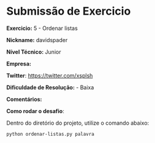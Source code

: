 # Submissão de Exercicio

**Exercicio:** 5 - Ordenar listas

**Nickname:** davidspader

**Nível Técnico:** Junior

**Empresa:**

**Twitter**: https://twitter.com/xsplsh

**Dificuldade de Resolução:** - Baixa

**Comentários:**

**Como rodar o desafio**:

Dentro do diretório do projeto, utilize o comando abaixo:

```bash
python ordenar-listas.py palavra
```
